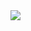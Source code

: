 <!-- 출처: https://github.com/kyechan99/capsule-render#cylinder -->
<img src="https://capsule-render.vercel.app/api?type=cylinder&color=auto&height=300&section=header&text=java2_team3%20render&fontSize=90&animation=blinking 6s"/>
